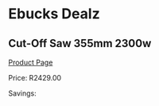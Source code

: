 
# Ebucks Dealz
## Cut-Off Saw 355mm 2300w
[Product Page](https://www.ebucks.com/web/shop/productSelected.do?prodId=1197631745&catId=717342768)

Price: R2429.00

Savings: 


	